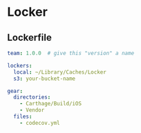 # Locker

## Lockerfile

```yaml
team: 1.0.0  # give this "version" a name

lockers:
  local: ~/Library/Caches/Locker
  s3: your-bucket-name

gear:
  directories:
    - Carthage/Build/iOS
    - Vendor
  files:
    - codecov.yml

```
